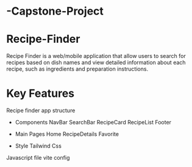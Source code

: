 # -Capstone-Project
# Recipe-Finder
Recipe Finder is a web/mobile application that allow users to search for recipes based on dish names and view detailed information about each recipe, such as ingredients and preparation instructions.

 # Key Features
 Recipe finder app structure 
 
* Components
    NavBar
    SearchBar
    RecipeCard
    RecipeList
    Footer
* Main Pages
      Home
      RecipeDetails
      Favorite 

* Style
    Tailwind
    Css 

Javascript file
vite config



